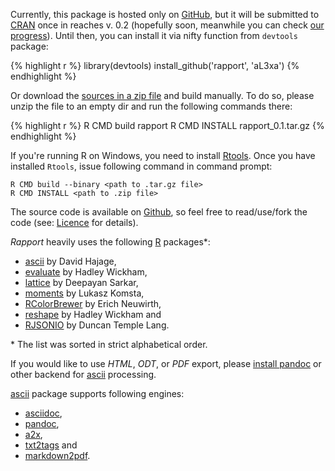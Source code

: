 Currently, this package is hosted only on [GitHub](https://github.com/aL3xa/rapport/), but it will be submitted to [CRAN](cran.r-project.org) once in reaches v. 0.2 (hopefully soon, meanwhile you can check [our progress](https://github.com/aL3xa/rapport/issues?milestone=1&state=open)). Until then, you can install it via nifty function from `devtools` package:

{% highlight r %}
library(devtools)
install_github('rapport', 'aL3xa')
{% endhighlight %}

Or download the [sources in a zip file](https://github.com/aL3xa/rapport/zipball/master) and build manually. To do so, please unzip the file to an empty dir and run the following commands there:

{% highlight r %}
R CMD build rapport
R CMD INSTALL rapport_0.1.tar.gz
{% endhighlight %}

If you're running R on Windows, you need to install [Rtools](http://cran.stat.ucla.edu/bin/windows/Rtools/ ). Once you have installed `Rtools`, issue following command in command prompt:

```
R CMD build --binary <path to .tar.gz file>
R CMD INSTALL <path to .zip file>
```
The source code is available on [Github](https://github.com/aL3xa/rapport), so feel free to read/use/fork the code (see: [Licence](#license) for details).

*Rapport* heavily uses the following [R](http://www.r-project.org/) packages\*:
 * [ascii](http://cran.r-project.org/web/packages/ascii/index.html) by David Hajage, 
 * [evaluate](http://cran.r-project.org/web/packages/evaluate/index.html) by Hadley Wickham,
 * [lattice](http://cran.r-project.org/web/packages/lattice/index.html) by Deepayan Sarkar,
 * [moments](http://cran.r-project.org/web/packages/moments/index.html) by Lukasz Komsta,
 * [RColorBrewer](http://cran.r-project.org/web/packages/RColorBrewer/index.html) by Erich Neuwirth,
 * [reshape](http://cran.r-project.org/web/packages/reshape/index.html) by Hadley Wickham and
 * [RJSONIO](http://cran.r-project.org/web/packages/RJSONIO/index.html) by Duncan Temple Lang.

\* The list was sorted in strict alphabetical order.

If you would like to use _HTML_, _ODT_, or _PDF_ export, please [install pandoc](http://johnmacfarlane.net/pandoc/installing.html ) or other backend for [ascii](http://eusebe.github.com/ascii/) processing.

[ascii](http://eusebe.github.com/ascii/) package supports following engines:
 * [asciidoc](http://www.methods.co.nz/asciidoc/),
 * [pandoc](http://johnmacfarlane.net/pandoc/),
 * [a2x](http://www.methods.co.nz/asciidoc/a2x.1.html),
 * [txt2tags](http://txt2tags.org/) and
 * [markdown2pdf](http://johnmacfarlane.net/pandoc/README.html#markdown2pdf).
 
